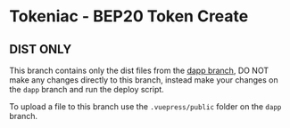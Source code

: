 # Tokeniac - BEP20 Token Create

## DIST ONLY
This branch contains only the dist files from the [dapp branch](https://github.com/tokeniac/bep20-generator/tree/dapp), DO NOT make any changes directly to this branch, instead make your changes on the `dapp` branch and run the deploy script.

To upload a file to this branch use the `.vuepress/public` folder on the `dapp` branch.
